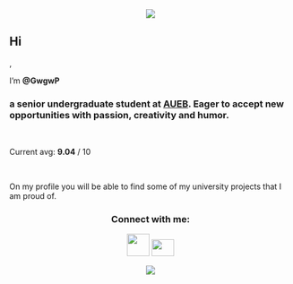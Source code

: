 <div id="header" align="center">
  <img src="https://media.giphy.com/media/wcgn5fVDjvR7pdvz4C/giphy.gif"/>
</div>

<h2>Hi</h2>, 
<p>I’m <b>@GwgwP</b>
<br><h3>a senior undergraduate student at <a href="https://www.aueb.gr/en">AUEB</a>. Eager to accept new opportunities with passion, creativity and humor.</h3>
<br><p>Current avg: <b>9.04</b> / 10</p>

<br> <p> On my profile you will be able to find some of my university projects that I am proud of.</p> 


<h3 align="center">Connect with me:</h3>
<p align="center">
   <a href="https://www.linkedin.com/in/georgia-petsa-/" target="_blank"><img src="https://cdn-icons-png.flaticon.com/512/174/174857.png" height="40" width="40" /></a>
   <a href="https://discordapp.com/users/678618870357164070" target="_blank"><img src="https://seeklogo.com/images/D/discord-color-logo-E5E6DFEF80-seeklogo.com.png" height="30" width="40" /></a>
</p>



<div id="header" align="center">
    <img src="https://media.giphy.com/media/HscDLzkO8EOTmgkhQP/giphy.gif"/>
</div>
